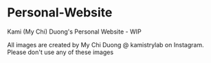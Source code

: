 # Personal-Website
Kami (My Chi) Duong's Personal Website - WIP

All images are created by My Chi Duong @ kamistrylab on Instagram.
Please don't use any of these images
